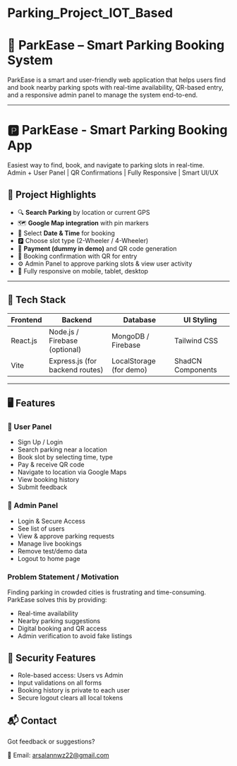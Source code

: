 # Parking_Project_IOT_Based

# 🚗 ParkEase – Smart Parking Booking System

ParkEase is a smart and user-friendly web application that helps users find and book nearby parking spots with real-time availability, QR-based entry, and a responsive admin panel to manage the system end-to-end.

---

# 🅿️ ParkEase - Smart Parking Booking App

Easiest way to find, book, and navigate to parking slots in real-time.  
Admin + User Panel | QR Confirmations | Fully Responsive | Smart UI/UX




## 📌 Project Highlights

- 🔍 **Search Parking** by location or current GPS
- 🗺️ **Google Map integration** with pin markers
- 📆 Select **Date & Time** for booking
- 🅿️ Choose slot type (2-Wheeler / 4-Wheeler)
- 💸 **Payment (dummy in demo)** and QR code generation
- 🧾 Booking confirmation with QR for entry
- ⚙️ Admin Panel to approve parking slots & view user activity
- 📱 Fully responsive on mobile, tablet, desktop

---

## 🚀 Tech Stack

| Frontend | Backend | Database | UI Styling |
|----------|---------|----------|------------|
| React.js | Node.js / Firebase (optional) | MongoDB / Firebase | Tailwind CSS |
| Vite     | Express.js (for backend routes) | LocalStorage (for demo) | ShadCN Components |

---

## 🖥️ Features

### 👥 User Panel
- Sign Up / Login
- Search parking near a location
- Book slot by selecting time, type
- Pay & receive QR code
- Navigate to location via Google Maps
- View booking history
- Submit feedback

### 🔧 Admin Panel
- Login & Secure Access
- See list of users
- View & approve parking requests
- Manage live bookings
- Remove test/demo data
- Logout to home page


 ### Problem Statement / Motivation


Finding parking in crowded cities is frustrating and time-consuming. ParkEase solves this by providing:

- Real-time availability
- Nearby parking suggestions
- Digital booking and QR access
- Admin verification to avoid fake listings

## 🔐 Security Features

- Role-based access: Users vs Admin
- Input validations on all forms
- Booking history is private to each user
- Secure logout clears all local tokens



## 📬 Contact

Got feedback or suggestions?

📧 Email: arsalannwz22@gmail.com 

